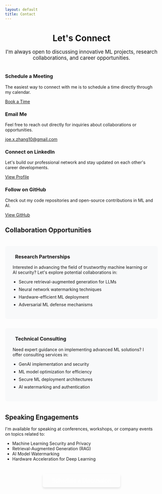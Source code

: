```yaml
---
layout: default
title: Contact
---
```


<div class="page-header animate-fade-in">
  <h1>Let's Connect</h1>
  <p class="lead">I'm always open to discussing innovative ML projects, research collaborations, and career opportunities.</p>
</div>

<div class="contact-methods animate-slide-up">
  <div class="contact-method">
    <div class="contact-method-icon">
      <i class="far fa-calendar-check"></i>
    </div>
    <h3>Schedule a Meeting</h3>
    <p>The easiest way to connect with me is to schedule a time directly through my calendar.</p>
    <a href="https://calendly.com/joe-x-zhang10" class="contact-button" target="_blank">Book a Time</a>
  </div>
  
  <div class="contact-method">
    <div class="contact-method-icon">
      <i class="far fa-envelope"></i>
    </div>
    <h3>Email Me</h3>
    <p>Feel free to reach out directly for inquiries about collaborations or opportunities.</p>
    <a href="mailto:joe.x.zhang10@gmail.com" class="contact-button">joe.x.zhang10@gmail.com</a>
  </div>
  
  <div class="contact-method">
    <div class="contact-method-icon">
      <i class="fab fa-linkedin"></i>
    </div>
    <h3>Connect on LinkedIn</h3>
    <p>Let's build our professional network and stay updated on each other's career developments.</p>
    <a href="https://www.linkedin.com/in/xinqiaozhang" class="contact-button" target="_blank">View Profile</a>
  </div>
  
  <div class="contact-method">
    <div class="contact-method-icon">
      <i class="fab fa-github"></i>
    </div>
    <h3>Follow on GitHub</h3>
    <p>Check out my code repositories and open-source contributions in ML and AI.</p>
    <a href="https://github.com/xinqiaozhang" class="contact-button" target="_blank">View GitHub</a>
  </div>
</div>

## Collaboration Opportunities

<div class="collaboration-areas">
  <div class="collab-area">
    <h3><i class="fas fa-flask"></i> Research Partnerships</h3>
    <p>Interested in advancing the field of trustworthy machine learning or AI security? Let's explore potential collaborations in:</p>
    <ul>
      <li>Secure retrieval-augmented generation for LLMs</li>
      <li>Neural network watermarking techniques</li>
      <li>Hardware-efficient ML deployment</li>
      <li>Adversarial ML defense mechanisms</li>
    </ul>
  </div>
  
  <div class="collab-area">
    <h3><i class="fas fa-laptop-code"></i> Technical Consulting</h3>
    <p>Need expert guidance on implementing advanced ML solutions? I offer consulting services in:</p>
    <ul>
      <li>GenAI implementation and security</li>
      <li>ML model optimization for efficiency</li>
      <li>Secure ML deployment architectures</li>
      <li>AI watermarking and authentication</li>
    </ul>
  </div>
</div>

## Speaking Engagements

I'm available for speaking at conferences, workshops, or company events on topics related to:

- Machine Learning Security and Privacy
- Retrieval-Augmented Generation (RAG)
- AI Model Watermarking
- Hardware Acceleration for Deep Learning

<div class="cta-container">
  <a href="https://calendly.com/joe-x-zhang10" class="cta-button" target="_blank">Schedule a Discussion</a>
</div>

<div class="calendly-inline-widget" data-url="https://calendly.com/joe-x-zhang10" style="min-width:320px;height:630px;"></div>
<script type="text/javascript" src="https://assets.calendly.com/assets/external/widget.js" async></script>

<style>
  .page-header {
    text-align: center;
    margin-bottom: 40px;
  }
  
  .lead {
    font-size: 1.2em;
    color: var(--light-text);
    max-width: 800px;
    margin: 0 auto;
  }
  
  .collaboration-areas {
    margin: 40px 0;
    display: grid;
    grid-template-columns: repeat(auto-fill, minmax(400px, 1fr));
    gap: 30px;
  }
  
  .collab-area {
    padding: 25px;
    background-color: #f8f9fa;
    border-radius: 8px;
    border-left: 4px solid var(--primary-color);
  }
  
  .collab-area h3 {
    margin-top: 0;
    color: var(--primary-color);
  }
  
  .collab-area i {
    margin-right: 8px;
  }
  
  .collab-area ul {
    padding-left: 20px;
  }
  
  .collab-area li {
    margin-bottom: 8px;
  }
  
  .cta-container {
    text-align: center;
    margin: 40px 0;
  }
  
  .cta-button {
    display: inline-block;
    padding: 12px 30px;
    background-color: var(--primary-color);
    color: white;
    border-radius: 6px;
    font-weight: 600;
    font-size: 18px;
    transition: all 0.3s ease;
    box-shadow: 0 4px 6px rgba(0,0,0,0.1);
  }
  
  .cta-button:hover {
    background-color: var(--primary-hover);
    transform: translateY(-3px);
    box-shadow: 0 7px 14px rgba(0,0,0,0.15);
    text-decoration: none;
    color: white;
  }
  
  @media (max-width: 768px) {
    .collaboration-areas {
      grid-template-columns: 1fr;
    }
  }
</style> 
